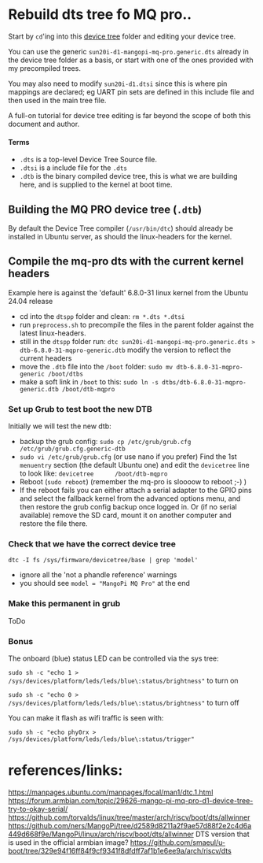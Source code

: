 # Rebuild dts tree fo MQ pro..

Start by `cd`'ing into this [device tree](device-tree) folder and editing your device tree.

You can use the generic `sun20i-d1-mangopi-mq-pro.generic.dts` already in the device tree folder as a basis, or start with one of the ones provided with my precompiled trees.

You may also need to modify `sun20i-d1.dtsi` since this is where pin mappings are declared; eg UART pin sets are defined in this include file and then used in the main tree file.

A full-on tutorial for device tree editing is far beyond the scope of both this document and author.

#### Terms
* `.dts` is a top-level Device Tree Source file.
* `.dtsi` is a include file for the `.dts`
* `.dtb` is the binary compiled device tree, this is what we are building here, and is supplied to the kernel at boot time.

## Building the MQ PRO device tree (`.dtb`)
By default the Device Tree compiler (`/usr/bin/dtc`) should already be installed in Ubuntu server, as should the linux-headers for the kernel.

## Compile the mq-pro dts with the current kernel headers
Example here is against the 'default' 6.8.0-31 linux kernel from the Ubuntu 24.04 release
* cd into the `dtspp` folder and  clean: `rm *.dts *.dtsi`
* run `preprocess.sh` to precompile the files in the parent folder against the latest linux-headers.
* still in the `dtspp` folder run: 
  ```dtc sun20i-d1-mangopi-mq-pro.generic.dts > dtb-6.8.0-31-mqpro-generic.dtb```
  modify the version to reflect the current headers
* move the `.dtb` file into the `/boot` folder:
  `sudo mv dtb-6.8.0-31-mqpro-generic /boot/dtbs`
* make a soft link in `/boot` to this:
  `sudo ln -s dtbs/dtb-6.8.0-31-mqpro-generic.dtb /boot/dtb-mqpro`

### Set up Grub to test boot the new DTB
Initially we will test the new dtb:
* backup the grub config: `sudo cp /etc/grub/grub.cfg /etc/grub/grub.cfg.generic-dtb`
* `sudo vi /etc/grub/grub.cfg`  (or use nano if you prefer)
  Find the 1st `menuentry` section (the default Ubuntu one) and edit the `devicetree` line to look like:
  `devicetree      /boot/dtb-mqpro`
* Reboot (`sudo reboot`) (remember the mq-pro is sloooow to reboot ;-) )
* If the reboot fails you can either attach a serial adapter to the GPIO pins and select the fallback kernel from the advanced options menu, and then restore the grub config backup once logged in. 
  Or (if no serial available) remove the SD card, mount it on another computer and restore the file there.

### Check that we have the correct device tree
`dtc -I fs /sys/firmware/devicetree/base | grep 'model'`
* ignore all the 'not a phandle reference' warnings
* you should see `model = "MangoPi MQ Pro"` at the end

### Make this permanent in grub
ToDo

### Bonus
The onboard (blue) status LED can be controlled via the sys tree:

`sudo sh -c "echo 1 > /sys/devices/platform/leds/leds/blue\:status/brightness"` to turn on

`sudo sh -c "echo 0 > /sys/devices/platform/leds/leds/blue\:status/brightness"` to turn off

You can make it flash as wifi traffic is seen with:

`sudo sh -c "echo phy0rx > /sys/devices/platform/leds/leds/blue\:status/trigger"`

# references/links:
https://manpages.ubuntu.com/manpages/focal/man1/dtc.1.html
https://forum.armbian.com/topic/29626-mango-pi-mq-pro-d1-device-tree-try-to-okay-serial/
https://github.com/torvalds/linux/tree/master/arch/riscv/boot/dts/allwinner
https://github.com/ners/MangoPi/tree/d2589d8211a2f9ae57d88f2e2c4d6a449d668f9e/MangoPi/linux/arch/riscv/boot/dts/allwinner
DTS version that is used in the official armbian image? 
https://github.com/smaeul/u-boot/tree/329e94f16ff84f9cf9341f8dfdff7af1b1e6ee9a/arch/riscv/dts
